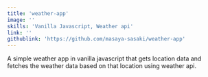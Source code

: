 ```yaml
---
title: 'weather-app'
image: ''
skills: 'Vanilla Javascript, Weather api'
link: ''
githublink: 'https://github.com/masaya-sasaki/weather-app'
---
```


A simple weather app in vanilla javascript that gets location data and fetches the weather data based on that location using weather api.

